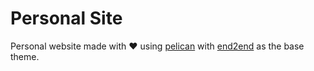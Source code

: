 # Personal Site

Personal website made with :heart: using [pelican](https://blog.getpelican.com/) with
[end2end](https://github.com/nandomoreirame/end2end) as the base theme.
